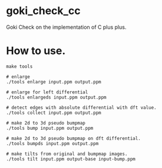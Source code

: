 # goki_check_cc
Goki Check on the implementation of C plus plus.

# How to use.
    make tools
    
    # enlarge
    ./tools enlarge input.ppm output.ppm
    
    # enlarge for left differential
    ./tools enlargeds input.ppm output.ppm
    
    # detect edges with absolute differential with dft value.
    ./tools collect input.ppm output.ppm
    
    # make 2d to 3d pseudo bumpmap
    ./tools bump input.ppm output.ppm
    
    # make 2d to 3d pseudo bumpmap on dft differential.
    ./tools bumpds input.ppm output.ppm
    
    # make tilts from original and bumpmap images.
    ./tools tilt input.ppm output-base input-bump.ppm
